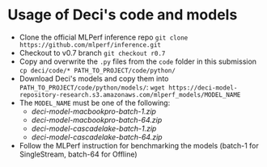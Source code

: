 # Usage of Deci's code and models
- Clone the official MLPerf inference repo `git clone https://github.com/mlperf/inference.git`
- Checkout to v0.7 branch `git checkout r0.7`
- Copy and overwrite the `.py` files from the `code` folder in this submission `cp deci/code/* PATH_TO_PROJECT/code/python/`
- Download Deci's models and copy them into `PATH_TO_PROJECT/code/python/models/`:
`wget https://deci-model-repository-research.s3.amazonaws.com/mlperf_models/MODEL_NAME`
- The `MODEL_NAME` must be one of the following:
	- *deci-model-macbookpro-batch-1.zip*
	- *deci-model-macbookpro-batch-64.zip*
	- *deci-model-cascadelake-batch-1.zip*
	- *deci-model-cascadelake-batch-64.zip*
- Follow the MLPerf instruction for benchmarking the models (batch-1 for SingleStream, batch-64 for Offline)
